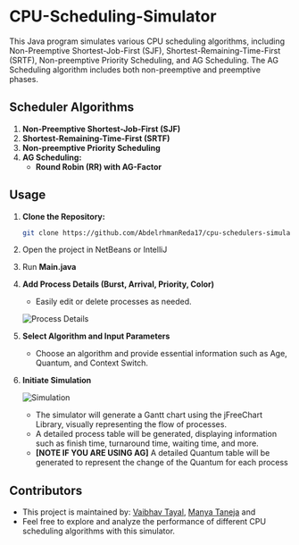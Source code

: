 # CPU-Scheduling-Simulator
This Java program simulates various CPU scheduling algorithms, including Non-Preemptive Shortest-Job-First (SJF), Shortest-Remaining-Time-First (SRTF), Non-preemptive Priority Scheduling, and AG Scheduling. The AG Scheduling algorithm includes both non-preemptive and preemptive phases.

## Scheduler Algorithms
1. **Non-Preemptive Shortest-Job-First (SJF)**
2. **Shortest-Remaining-Time-First (SRTF)**
3. **Non-preemptive Priority Scheduling**
4. **AG Scheduling:**
   - **Round Robin (RR) with AG-Factor**

## Usage 
1. **Clone the Repository:**
   ```bash
   git clone https://github.com/AbdelrhmanReda17/cpu-schedulers-simulator.git
2. Open the project in NetBeans or IntelliJ
3. Run **Main.java**
4. **Add Process Details (Burst, Arrival, Priority, Color)**
   - Easily edit or delete processes as needed.

   ![Process Details](https://github.com/AbdelrhmanReda17/CPU-Schedulers-Simulator/assets/90706154/b04c1d71-11a4-41b1-9414-3e461be2a41a)

5. **Select Algorithm and Input Parameters**
   - Choose an algorithm and provide essential information such as Age, Quantum, and Context Switch.

6. **Initiate Simulation**

   ![Simulation](https://github.com/AbdelrhmanReda17/CPU-Schedulers-Simulator/assets/90706154/05794b1a-cdb9-4b68-a0ff-8497d6ce5e17)
   - The simulator will generate a Gantt chart using the jFreeChart Library, visually representing the flow of processes.
   - A detailed process table will be generated, displaying information such as finish time, turnaround time, waiting time, and more.
   - **[NOTE IF YOU ARE USING AG]** A detailed Quantum table will be generated to represent the change of the Quantum for each process

## Contributors
- This project is maintained by: [Vaibhav Tayal](https://github.com/vtayal2405), [Manya Taneja](https://github.com/Manya1707) and 
- Feel free to explore and analyze the performance of different CPU scheduling algorithms with this simulator.
